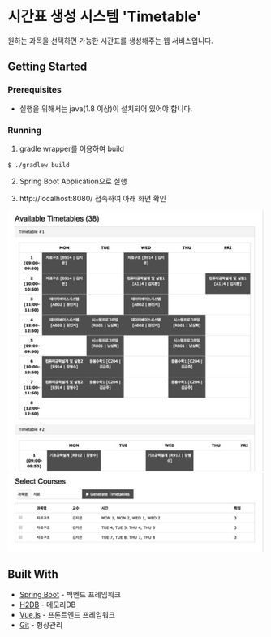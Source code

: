 # 시간표 생성 시스템 'Timetable'
원하는 과목을 선택하면 가능한 시간표를 생성해주는 웹 서비스입니다.

## Getting Started
### Prerequisites
- 실행을 위해서는 java(1.8 이상)이 설치되어 있어야 합니다.

### Running
1. gradle wrapper를 이용하여 build
```
$ ./gradlew build
```

2. Spring Boot Application으로 실행

3. http://localhost:8080/ 접속하여 아래 화면 확인

![Timetable Screenshot](Screen1.jpg)
![Timetable Screenshot](Screen2.jpg)

## Built With
* [Spring Boot](https://spring.io/projects/spring-boot) - 백엔드 프레임워크
* [H2DB](http://www.h2database.com/html/main.html) - 메모리DB
* [Vue.js](https://kr.vuejs.org/) - 프론트엔드 프레임워크
* [Git](https://git-scm.com/) - 형상관리
